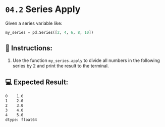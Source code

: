 # `04.2` Series Apply

Given a series variable like:

```py
my_series = pd.Series([2, 4, 6, 8, 10])
```

## 📝 Instructions: 

1. Use the function `my_series.apply` to divide all numbers in the following series by 2 and print the result to the terminal.

## 💻 Expected Result:

```bash
0    1.0
1    2.0
2    3.0
3    4.0
4    5.0
dtype: float64
```

